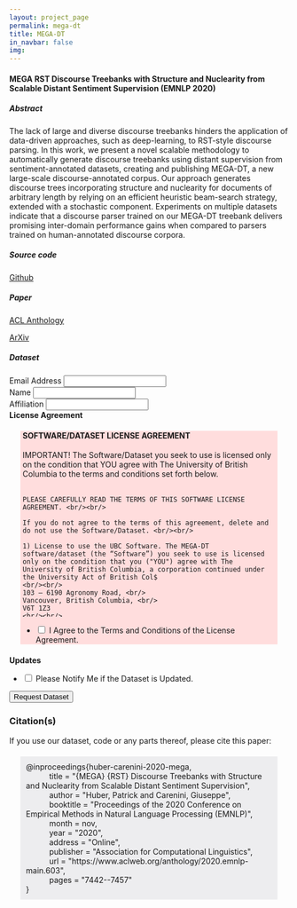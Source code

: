 ```yaml
---
layout: project_page
permalink: mega-dt
title: MEGA-DT
in_navbar: false
img:
---
```


#### MEGA RST Discourse Treebanks with Structure and Nuclearity from Scalable Distant Sentiment Supervision (EMNLP 2020)

##### Abstract
The lack of large and diverse discourse treebanks hinders the application of data-driven approaches, such as deep-learning, to RST-style discourse parsing. In this work, we present a novel scalable methodology to automatically generate discourse treebanks using distant supervision from sentiment-annotated datasets, creating and publishing MEGA-DT, a new large-scale discourse-annotated corpus. Our approach generates discourse trees incorporating structure and nuclearity for documents of arbitrary length by relying on an efficient heuristic beam-search strategy, extended with a stochastic component. Experiments on multiple datasets indicate that a discourse parser trained on our MEGA-DT treebank delivers promising inter-domain performance gains when compared to parsers trained on human-annotated discourse corpora.

##### Source code
[Github](https://github.com/nlpat/MEGA-DT)

##### Paper
[ACL Anthology](https://www.aclweb.org/anthology/2020.emnlp-main.603/)

[ArXiv](https://arxiv.org/abs/2011.03017)

##### Dataset
<!-- Begin Mailchimp Signup Form -->
<link href="//cdn-images.mailchimp.com/embedcode/classic-10_7.css" rel="stylesheet" type="text/css">
<div id="mc_embed_signup">
<form action="https://ubc.us7.list-manage.com/subscribe/post?u=b9676ec5adca06377da9ed08f&amp;id=872526054c" method="post" id="mc-embedded-subscribe-form" name="mc-embedded-subscribe-form" class="validate" target="_blank" novalidate>
<div id="mc_embed_signup_scroll">

<div class="mc-field-group">
    <label for="mce-EMAIL">Email Address </label>
    <input type="email" value="" name="EMAIL" class="required email" id="mce-EMAIL">
</div>
<div class="mc-field-group">
    <label for="mce-FNAME">Name </label>
    <input type="text" value="" name="FNAME" class="required" id="mce-FNAME">
</div>
<div class="mc-field-group">
    <label for="mce-MMERGE2">Affiliation </label>
    <input type="text" value="" name="MMERGE2" class="required" id="mce-MMERGE2">
</div>
<div class="mc-field-group input-group">
    <strong>License Agreement </strong>
    <div style='background-color: #ffdddd; margin: 20px; padding-top: -4px; padding-left: 4px; padding-right: 4px'>
    <h4>SOFTWARE/DATASET LICENSE AGREEMENT</h4>
    <div style='height: 300px; overflow:auto;'>
    IMPORTANT! The Software/Dataset you seek to use is licensed only on the condition that YOU agree with The University of British Columbia to the terms and conditions set forth below. <br/><br/>

    PLEASE CAREFULLY READ THE TERMS OF THIS SOFTWARE LICENSE AGREEMENT. <br/><br/>

    If you do not agree to the terms of this agreement, delete and do not use the Software/Dataset. <br/><br/>

    1) License to use the UBC Software. The MEGA-DT software/dataset (the “Software”) you seek to use is licensed only on the condition that you ("YOU") agree with The University of British Columbia, a corporation continued under the University Act of British Col$
    <br/><br/>
    103 – 6190 Agronomy Road, <br/>
    Vancouver, British Columbia, <br/>
    V6T 1Z3
    <br/><br/>
    to the terms and conditions set forth below. UBC grants to YOU a non-exclusive, non-transferable, non-sublicensable right to use the Software on a single computer at a single location and on the terms and conditions set out in this Agreement, for internal tri$
    <br/><br/>
    2) Representation of Authority. YOU represent and warrant to UBC that YOU possess the legal authority to enter into this Agreement, and that YOU will be financially responsible for your use of the Software. You agree to be responsible for all license fees, co$
    <br/><br/>
    3) Confidential Information. YOU agree that the Software and any and all documentation, knowledge, know-how and/or techniques relating to the Software, is and will remain the sole and absolute property of UBC. YOU acknowledge that all documentation, trade-mar$
    <br/><br/>
    4) Use of Third Party Code. The Software may use or incorporate certain third party code libraries which UBC has obtained under various licenses or permissions. Information on the libraries, and where applicable, source code to the libraries, may be obtained $
    <br/><br/>
    5) No Warranty. YOU further acknowledge and agree that the Software is experimental in nature and is provided to YOU on an “as is” basis and for internal evaluation purposes only. UBC has no obligation to provide any services, modifications, upgrades, updates$
    <br/><br/>
    6) Limitation of liability. You agree that in no event shall UBC be liable to YOU or any third party for any indirect, consequential, incidental, punitive or special damages whatsoever, without regard to cause or theory of liability, or any damages (whether d$
    <br/><br/>
    7) Restrictions of Use. YOU SHALL NOT and will NOT authorize any third party to:
    Make copies of the Software, other than a single backup copy, and any such copy together with the original must be kept in YOUR possession or control. YOU shall reproduce and include the copyright notice of UBC on any backup copy;
    Reverse engineer, reproduce, derive source code, modify, improve, adapt, translate, decompile, disassemble, copy, translate into another computer language, create data or executable programs which mimic data or functionality in the Software, and/or create der$
    Distribute, sell, resell, lease, transfer, loan, assign, trade, rent, publish or otherwise transfer the Software or any part thereof and/or copies thereof, to others;
    License or sublicense the use of the Software to others without the written permission of UBC;
    Use, without its express permission, the name of UBC or any trademark or logo of UBC in advertising, publicity, or otherwise;
    Use the Software, or permit use of the Software, or make the Software or any portion of it, in any form, available for use on the Internet, in a network, multi-user arrangement, remote access arrangement, including without limitation in circumstances where th$
    Remove, disable or circumvent any security protections, proprietary notices or labels contained on or within the Software; and
    Export or re-export the Software or any copy or adaptation, whether in violation of any applicable laws or regulations or otherwise.
    <br/><br/>
    8) Indemnification. You agree to indemnify, defend and hold harmless UBC, its board of governors, officers, employees, faculty, students, staff or agents from and against any and all liability, loss, damage, action, claim or expense (including attorney’s fees$
    <br/><br/>
    9) Termination. YOU may terminate the license at any time by ceasing all use of the Software and destroying or deleting the Software (including the related documentation), together with all copies in any form. UBC may terminate this license immediately, and t$
    <br/><br/>
    10) Governing law. You agree this agreement shall be governed by, interpreted and construed in accordance with, the laws of the Province of British Comlumbia, and where applicable, the laws of Canada, without regard to any conflict of laws principles that wou$
    <br/><br/>
    11) Miscellaneous. No modification of this Agreement will be binding on the parties, unless in writing and signed by an authorized representative of each party. Should any provision of this Agreement be declared invalid or unenforceable, then such provision s$
    <br/><br/>
    APPENDIX
    <br/><br/>
    THIRD PARTY LIBRARIES
    <br/><br/>
    PyTorch, Copyright (c) 2016-Facebook, Inc (Adam Paszke) obtained under the BSD licence, found here: https://github.com/pytorch/pytorch/blob/master/LICENSE<br/><br/>
    Two-Stage Parser, Copyright (c) 2019 Yizhong Wang, found here: https://github.com/yizhongw/StageDP<br/><br/>
    MILNet, Copyright (c) Stefanos Angelidis, found here: https://github.com/stangelid/oposum<br/><br/>
    </div>
</div>
<ul><li>
    <label>
    <input type="checkbox" value="1" required name="group[78430][1]" id="mce-group[78430]-78430-0" />
    <span for="mce-group[78430]-78430-0"> I Agree to the Terms and Conditions of the License Agreement.</span>
    </label>
   </li>
</ul>
</div>
<div class="mc-field-group input-group">
    <strong>Updates </strong>
    <ul><li>
        <label>
        <input type="checkbox" value="2" name="group[78434][2]" id="mce-group[78434]-78434-0" />
        <span for="mce-group[78434]-78434-0"> Please Notify Me if the Dataset is Updated.</span>
        </label>
    </li>
</ul>
</div>
<div style="display:none" class="mc-field-group input-group">
    <strong>Dataset </strong>
    <ul><li><input type="checkbox" value="4" name="group[78438][4]" id="mce-group[78438]-78438-0" checked><label for="mce-group[78438]-78438-0">MEGA-DT</label></li>
</ul>
</div>
    <div id="mce-responses" class="clear">
        <div class="response" id="mce-error-response" style="display:none"></div>
        <div class="response" id="mce-success-response" style="display:none"></div>
    </div>    <!-- real people should not fill this in and expect good things - do not remove this or risk form bot signups-->
    <div style="position: absolute; left: -5000px;" aria-hidden="true"><input type="text" name="b_b9676ec5adca06377da9ed08f_872526054c" tabindex="-1" value=""></div>
    <div class="clear"><input type="submit" value="Request Dataset" name="subscribe" id="mc-embedded-subscribe" class="button"></div>
    </div>
</form>
</div>
<script type='text/javascript' src='//s3.amazonaws.com/downloads.mailchimp.com/js/mc-validate.js'></script>
<script type='text/javascript'>(function($) {window.fnames = new Array(); window.ftypes = new Array();fnames[0]='EMAIL';ftypes[0]='email';fnames[1]='FNAME';ftypes[1]='text';fnames[2]='MMERGE2';ftypes[2]='text';}(jQuery));var $mcj = jQuery.noConflict(true);</script>
<script type='text/javascript'>
    $(function(){
        var requiredCheckboxes = $('.options :checkbox[required]');
        requiredCheckboxes.change(function(){
            if(requiredCheckboxes.is(':checked')) {
                requiredCheckboxes.removeAttr('required');
            } else {
                requiredCheckboxes.attr('required', 'required');
            }
        });
    });
</script>
<h3>Citation(s)</h3>
<p>If you use our dataset, code or any parts thereof, please cite this paper:</p>
<div class="card z-depth-2" style="margin: 20px; background-color: #EDEDEF">
<p style='display: block; padding: 10px;'>
        @inproceedings{huber-carenini-2020-mega,<br/>
        &emsp;&emsp;&emsp;title = "{MEGA} {RST} Discourse Treebanks with Structure and Nuclearity from Scalable Distant Sentiment Supervision",<br/>
        &emsp;&emsp;&emsp;author = "Huber, Patrick and Carenini, Giuseppe",<br/>
        &emsp;&emsp;&emsp;booktitle = "Proceedings of the 2020 Conference on Empirical Methods in Natural Language Processing (EMNLP)",<br/>
        &emsp;&emsp;&emsp;month = nov,<br/>
        &emsp;&emsp;&emsp;year = "2020",<br/>
        &emsp;&emsp;&emsp;address = "Online",<br/>
        &emsp;&emsp;&emsp;publisher = "Association for Computational Linguistics",<br/>
        &emsp;&emsp;&emsp;url = "https://www.aclweb.org/anthology/2020.emnlp-main.603",<br/>
        &emsp;&emsp;&emsp;pages = "7442--7457"<br/>
        }
</p>
</div>


